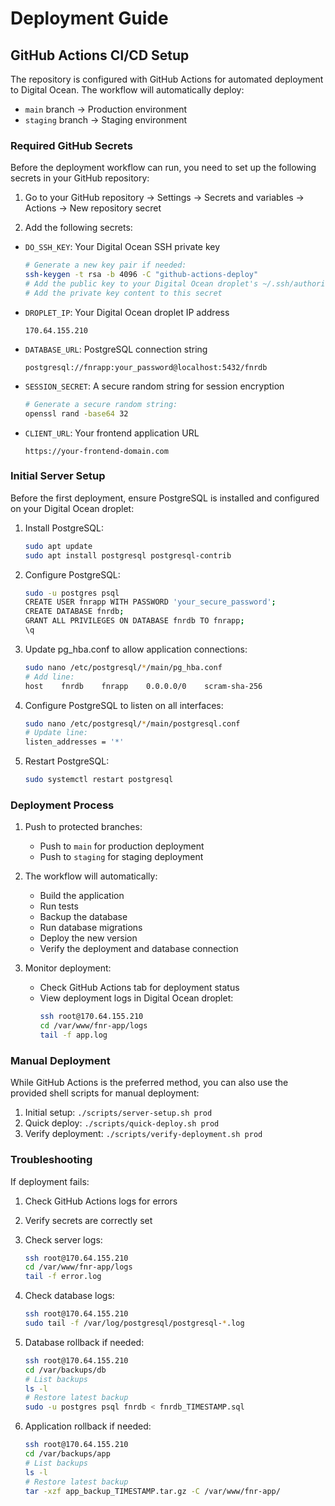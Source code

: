 # Deployment Guide

## GitHub Actions CI/CD Setup

The repository is configured with GitHub Actions for automated deployment to Digital Ocean. The workflow will automatically deploy:
- `main` branch → Production environment
- `staging` branch → Staging environment

### Required GitHub Secrets

Before the deployment workflow can run, you need to set up the following secrets in your GitHub repository:

1. Go to your GitHub repository → Settings → Secrets and variables → Actions → New repository secret

2. Add the following secrets:

- `DO_SSH_KEY`: Your Digital Ocean SSH private key
  ```bash
  # Generate a new key pair if needed:
  ssh-keygen -t rsa -b 4096 -C "github-actions-deploy"
  # Add the public key to your Digital Ocean droplet's ~/.ssh/authorized_keys
  # Add the private key content to this secret
  ```

- `DROPLET_IP`: Your Digital Ocean droplet IP address
  ```
  170.64.155.210
  ```

- `DATABASE_URL`: PostgreSQL connection string
  ```
  postgresql://fnrapp:your_password@localhost:5432/fnrdb
  ```

- `SESSION_SECRET`: A secure random string for session encryption
  ```bash
  # Generate a secure random string:
  openssl rand -base64 32
  ```

- `CLIENT_URL`: Your frontend application URL
  ```
  https://your-frontend-domain.com
  ```

### Initial Server Setup

Before the first deployment, ensure PostgreSQL is installed and configured on your Digital Ocean droplet:

1. Install PostgreSQL:
   ```bash
   sudo apt update
   sudo apt install postgresql postgresql-contrib
   ```

2. Configure PostgreSQL:
   ```bash
   sudo -u postgres psql
   CREATE USER fnrapp WITH PASSWORD 'your_secure_password';
   CREATE DATABASE fnrdb;
   GRANT ALL PRIVILEGES ON DATABASE fnrdb TO fnrapp;
   \q
   ```

3. Update pg_hba.conf to allow application connections:
   ```bash
   sudo nano /etc/postgresql/*/main/pg_hba.conf
   # Add line:
   host    fnrdb    fnrapp    0.0.0.0/0    scram-sha-256
   ```

4. Configure PostgreSQL to listen on all interfaces:
   ```bash
   sudo nano /etc/postgresql/*/main/postgresql.conf
   # Update line:
   listen_addresses = '*'
   ```

5. Restart PostgreSQL:
   ```bash
   sudo systemctl restart postgresql
   ```

### Deployment Process

1. Push to protected branches:
   - Push to `main` for production deployment
   - Push to `staging` for staging deployment

2. The workflow will automatically:
   - Build the application
   - Run tests
   - Backup the database
   - Run database migrations
   - Deploy the new version
   - Verify the deployment and database connection

3. Monitor deployment:
   - Check GitHub Actions tab for deployment status
   - View deployment logs in Digital Ocean droplet:
     ```bash
     ssh root@170.64.155.210
     cd /var/www/fnr-app/logs
     tail -f app.log
     ```

### Manual Deployment

While GitHub Actions is the preferred method, you can also use the provided shell scripts for manual deployment:

1. Initial setup: `./scripts/server-setup.sh prod`
2. Quick deploy: `./scripts/quick-deploy.sh prod`
3. Verify deployment: `./scripts/verify-deployment.sh prod`

### Troubleshooting

If deployment fails:

1. Check GitHub Actions logs for errors
2. Verify secrets are correctly set
3. Check server logs:
   ```bash
   ssh root@170.64.155.210
   cd /var/www/fnr-app/logs
   tail -f error.log
   ```

4. Check database logs:
   ```bash
   ssh root@170.64.155.210
   sudo tail -f /var/log/postgresql/postgresql-*.log
   ```

5. Database rollback if needed:
   ```bash
   ssh root@170.64.155.210
   cd /var/backups/db
   # List backups
   ls -l
   # Restore latest backup
   sudo -u postgres psql fnrdb < fnrdb_TIMESTAMP.sql
   ```

6. Application rollback if needed:
   ```bash
   ssh root@170.64.155.210
   cd /var/backups/app
   # List backups
   ls -l
   # Restore latest backup
   tar -xzf app_backup_TIMESTAMP.tar.gz -C /var/www/fnr-app/
   ```

